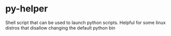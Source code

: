 # py-helper
Shell script that can be used to launch python scripts. Helpful for some linux distros that disallow changing the default python bin
